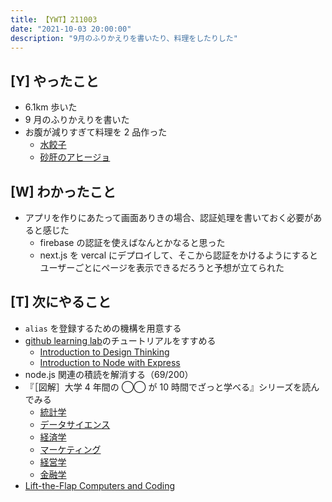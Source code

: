```yaml
---
title: 【YWT】211003
date: "2021-10-03 20:00:00"
description: "9月のふりかえりを書いたり、料理をしたりした"
---
```


## [Y] やったこと

- 6.1km 歩いた
- 9 月のふりかえりを書いた
- お腹が減りすぎて料理を 2 品作った
  - [水餃子](https://twitter.com/camomile_cafe/status/1444596469256769536)
  - [砂肝のアヒージョ](https://twitter.com/camomile_cafe/status/1444618734144876546)

## [W] わかったこと

- アプリを作りにあたって画面ありきの場合、認証処理を書いておく必要があると感じた
  - firebase の認証を使えばなんとかなると思った
  - next.js を vercal にデプロイして、そこから認証をかけるようにするとユーザーごとにページを表示できるだろうと予想が立てられた

## [T] 次にやること

- `alias` を登録するための機構を用意する
- [github learning lab](https://lab.github.com/githubtraining)のチュートリアルをすすめる
  - [Introduction to Design Thinking](https://lab.github.com/githubtraining/introduction-to-design-thinking)
  - [Introduction to Node with Express](https://lab.github.com/everydeveloper/introduction-to-node-with-express)
- node.js 関連の積読を解消する（69/200）
- 『［図解］大学 4 年間の ◯◯ が 10 時間でざっと学べる』シリーズを読んでみる
  - [統計学](https://www.amazon.co.jp/dp/B07PXB4NN9)
  - [データサイエンス](https://www.amazon.co.jp/dp/B07XNW3TQM)
  - [経済学](https://www.amazon.co.jp/dp/B01KNLFHH6)
  - [マーケティング](https://www.amazon.co.jp/dp/B07BNC2SV3)
  - [経営学](https://www.amazon.co.jp/dp/B071SKDF3L)
  - [金融学](https://www.amazon.co.jp/dp/B07BB6Z7FW)
- [Lift-the-Flap Computers and Coding](https://www.amazon.co.jp/dp/1409591514)

<!-- https://twitter.com/camomile_cafe/status/1444621201133871110?s=20 -->
